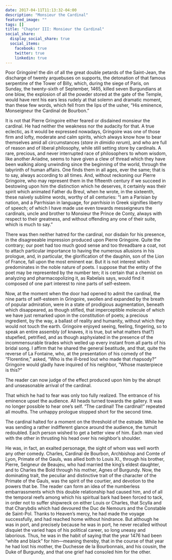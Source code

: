 ```yaml
---
date: 2017-04-11T11:13:32-04:00
description: "Monsieur the Cardinal"
featured_image: ""
tags: []
title: "Chapter III: Monsieur the Cardinal"
social_share:
  display_social_share: true
  social_items:
    facebook: true
    twitter: true
    linkedin: true
---
```


Poor Gringoire! the din of all the great double petards of the Saint-Jean,
the discharge of twenty arquebuses on supports, the detonation of that
famous serpentine of the Tower of Billy, which, during the siege of Paris,
on Sunday, the twenty-sixth of September, 1465, killed seven Burgundians
at one blow, the explosion of all the powder stored at the gate of the
Temple, would have rent his ears less rudely at that solemn and dramatic
moment, than these few words, which fell from the lips of the usher, “His
eminence, Monseigneur the Cardinal de Bourbon.”

It is not that Pierre Gringoire either feared or disdained monsieur the
cardinal. He had neither the weakness nor the audacity for that. A true
eclectic, as it would be expressed nowadays, Gringoire was one of those
firm and lofty, moderate and calm spirits, which always know how to bear
themselves amid all circumstances (_stare in dimidio rerum_), and who
are full of reason and of liberal philosophy, while still setting store by
cardinals. A rare, precious, and never interrupted race of philosophers to
whom wisdom, like another Ariadne, seems to have given a clew of thread
which they have been walking along unwinding since the beginning of the
world, through the labyrinth of human affairs. One finds them in all ages,
ever the same; that is to say, always according to all times. And, without
reckoning our Pierre Gringoire, who may represent them in the fifteenth
century if we succeed in bestowing upon him the distinction which he
deserves, it certainly was their spirit which animated Father du Breul,
when he wrote, in the sixteenth, these naively sublime words, worthy of
all centuries: “I am a Parisian by nation, and a Parrhisian in language,
for _parrhisia_ in Greek signifies liberty of speech; of which I have
made use even towards messeigneurs the cardinals, uncle and brother to
Monsieur the Prince de Conty, always with respect to their greatness, and
without offending any one of their suite, which is much to say.”

There was then neither hatred for the cardinal, nor disdain for his
presence, in the disagreeable impression produced upon Pierre Gringoire.
Quite the contrary; our poet had too much good sense and too threadbare a
coat, not to attach particular importance to having the numerous allusions
in his prologue, and, in particular, the glorification of the dauphin, son
of the Lion of France, fall upon the most eminent ear. But it is not
interest which predominates in the noble nature of poets. I suppose that
the entity of the poet may be represented by the number ten; it is certain
that a chemist on analyzing and pharmacopolizing it, as Rabelais says,
would find it composed of one part interest to nine parts of self-esteem.

Now, at the moment when the door had opened to admit the cardinal, the
nine parts of self-esteem in Gringoire, swollen and expanded by the breath
of popular admiration, were in a state of prodigious augmentation, beneath
which disappeared, as though stifled, that imperceptible molecule of which
we have just remarked upon in the constitution of poets; a precious
ingredient, by the way, a ballast of reality and humanity, without which
they would not touch the earth. Gringoire enjoyed seeing, feeling,
fingering, so to speak an entire assembly (of knaves, it is true, but what
matters that?) stupefied, petrified, and as though asphyxiated in the
presence of the incommensurable tirades which welled up every instant from
all parts of his bridal song. I affirm that he shared the general
beatitude, and that, quite the reverse of La Fontaine, who, at the
presentation of his comedy of the “Florentine,” asked, “Who is the
ill-bred lout who made that rhapsody?” Gringoire would gladly have
inquired of his neighbor, “Whose masterpiece is this?”

The reader can now judge of the effect produced upon him by the abrupt and
unseasonable arrival of the cardinal.

That which he had to fear was only too fully realized. The entrance of his
eminence upset the audience. All heads turned towards the gallery. It was
no longer possible to hear one’s self. “The cardinal! The cardinal!”
repeated all mouths. The unhappy prologue stopped short for the second
time.

The cardinal halted for a moment on the threshold of the estrade. While he
was sending a rather indifferent glance around the audience, the tumult
redoubled. Each person wished to get a better view of him. Each man vied
with the other in thrusting his head over his neighbor’s shoulder.

He was, in fact, an exalted personage, the sight of whom was well worth
any other comedy. Charles, Cardinal de Bourbon, Archbishop and Comte of
Lyon, Primate of the Gauls, was allied both to Louis XI., through his
brother, Pierre, Seigneur de Beaujeu, who had married the king’s eldest
daughter, and to Charles the Bold through his mother, Agnes of Burgundy.
Now, the dominating trait, the peculiar and distinctive trait of the
character of the Primate of the Gauls, was the spirit of the courtier, and
devotion to the powers that be. The reader can form an idea of the
numberless embarrassments which this double relationship had caused him,
and of all the temporal reefs among which his spiritual bark had been
forced to tack, in order not to suffer shipwreck on either Louis or
Charles, that Scylla and that Charybdis which had devoured the Duc de
Nemours and the Constable de Saint-Pol. Thanks to Heaven’s mercy, he had
made the voyage successfully, and had reached home without hindrance. But
although he was in port, and precisely because he was in port, he never
recalled without disquiet the varied haps of his political career, so long
uneasy and laborious. Thus, he was in the habit of saying that the year
1476 had been “white and black” for him—meaning thereby, that in the
course of that year he had lost his mother, the Duchesse de la
Bourbonnais, and his cousin, the Duke of Burgundy, and that one grief had
consoled him for the other.
